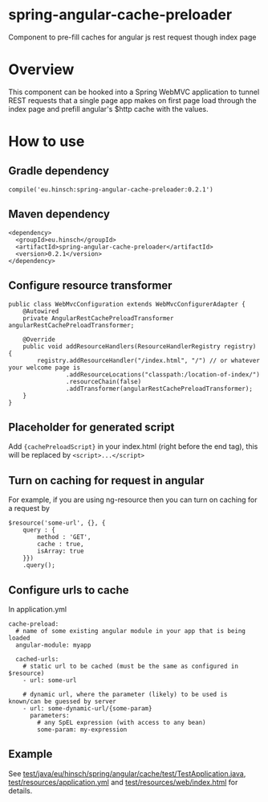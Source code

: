 # spring-angular-cache-preloader
Component to pre-fill caches for angular js rest request though index page

# Overview

This component can be hooked into a Spring WebMVC application to tunnel REST requests that a single page app makes on first page load through the index page and prefill angular's $http cache with the values.

# How to use

## Gradle dependency
```
compile('eu.hinsch:spring-angular-cache-preloader:0.2.1')
```

## Maven dependency
```
<dependency>
  <groupId>eu.hinsch</groupId>
  <artifactId>spring-angular-cache-preloader</artifactId>
  <version>0.2.1</version>
</dependency>
```

## Configure resource transformer
```
public class WebMvcConfiguration extends WebMvcConfigurerAdapter {
    @Autowired
    private AngularRestCachePreloadTransformer angularRestCachePreloadTransformer;

    @Override
    public void addResourceHandlers(ResourceHandlerRegistry registry) {
        registry.addResourceHandler("/index.html", "/") // or whatever your welcome page is
                .addResourceLocations("classpath:/location-of-index/")
                .resourceChain(false)
                .addTransformer(angularRestCachePreloadTransformer);
    }
}
```

## Placeholder for generated script
Add ```{cachePreloadScript}``` in your index.html (right before the </body> end tag), this will be replaced by ```<script>...</script>```

## Turn on caching for request in angular
For example, if you are using ng-resource then you can turn on caching for a request by
```
$resource('some-url', {}, {
    query : {
        method : 'GET',
        cache : true,
        isArray: true
    }})
    .query();
```

## Configure urls to cache
In application.yml
```
cache-preload:
  # name of some existing angular module in your app that is being loaded
  angular-module: myapp
  
  cached-urls:
    # static url to be cached (must be the same as configured in $resource)
    - url: some-url
    
    # dynamic url, where the parameter (likely) to be used is known/can be guessed by server
    - url: some-dynamic-url/{some-param}
      parameters:
        # any SpEL expression (with access to any bean)
        some-param: my-expression
```

## Example

See [test/java/eu/hinsch/spring/angular/cache/test/TestApplication.java](https://github.com/lukashinsch/spring-angular-cache-preloader/blob/master/src/test/java/eu/hinsch/spring/angular/cache/test/TestApplication.java),
[test/resources/application.yml](https://github.com/lukashinsch/spring-angular-cache-preloader/blob/master/src/test/resources/application.yml)
and [test/resources/web/index.html](https://github.com/lukashinsch/spring-angular-cache-preloader/blob/master/src/test/resources/web/index.html) for details.

